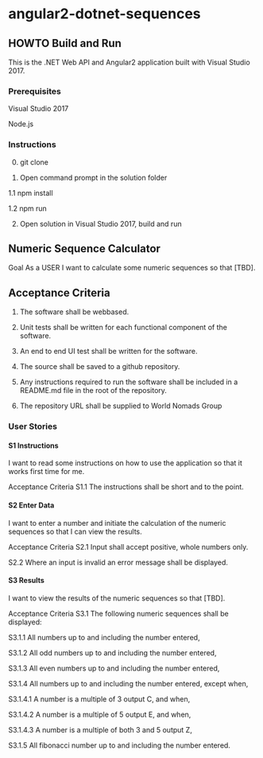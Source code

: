 # angular2-dotnet-sequences

## HOWTO Build and Run

This is the .NET Web API  and Angular2 application built with Visual Studio 2017.

### Prerequisites

Visual Studio 2017

Node.js

### Instructions

0. git clone

1. Open command prompt in the solution folder

1.1 npm install

1.2 npm run

2. Open solution in Visual Studio 2017, build and run

## Numeric Sequence Calculator
Goal As a USER
I want to calculate some numeric sequences
so that [TBD].

## Acceptance Criteria 

1. The software shall be web­based.

2. Unit tests shall be written for each functional component of the
software.

3. An end to end UI test shall be written for the software.

4. The source shall be saved to a github repository.

5. Any instructions required to run the software shall be included in a README.md file in the root of the repository.

6. The repository URL shall be supplied to World Nomads Group

### User Stories

#### S1 Instructions

I want to read some instructions on how to use the application so that it works first time for me.

Acceptance Criteria S1.1 The instructions shall be short and to the point.

#### S2 Enter Data

I want to enter a number and initiate the calculation of the numeric sequences so that I can view the results.

Acceptance Criteria S2.1 Input shall accept positive, whole numbers only.

S2.2 Where an input is invalid an error message shall be displayed.

#### S3 Results

I want to view the results of the numeric sequences so that [TBD].

Acceptance Criteria S3.1 The following numeric sequences shall be displayed:

S3.1.1 All numbers up to and including the number entered,

S3.1.2 All odd numbers up to and including the number entered,

S3.1.3 All even numbers up to and including the number entered,

S3.1.4 All numbers up to and including the number entered, except when,

S3.1.4.1 A number is a multiple of 3 output C, and when,

S3.1.4.2 A number is a multiple of 5 output E, and when,

S3.1.4.3 A number is a multiple of both 3 and 5 output Z,

S3.1.5 All fibonacci number up to and including the number entered.

